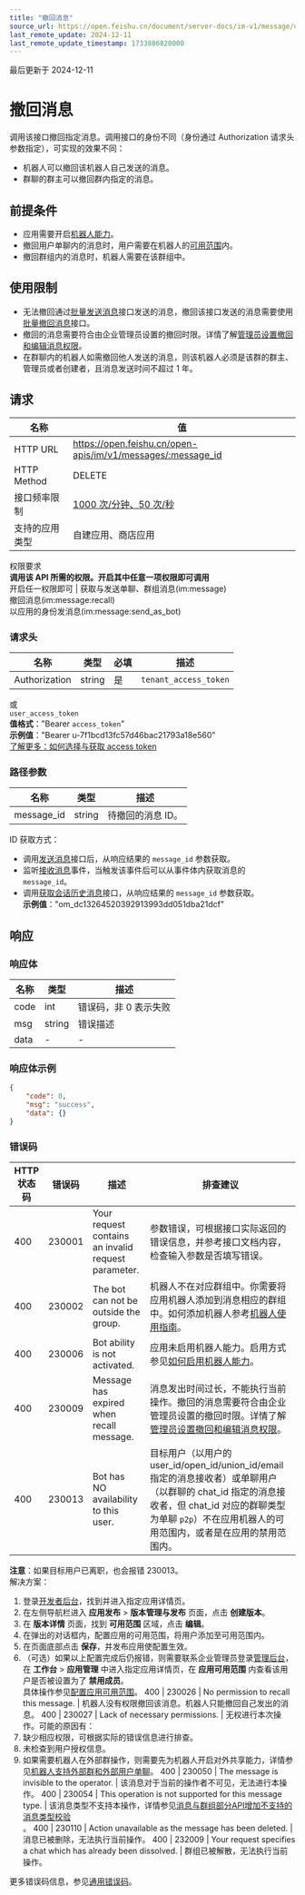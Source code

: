 ```yaml
---
title: "撤回消息"
source_url: https://open.feishu.cn/document/server-docs/im-v1/message/delete
last_remote_update: 2024-12-11
last_remote_update_timestamp: 1733886820000
---
```

最后更新于 2024-12-11

# 撤回消息

调用该接口撤回指定消息。调用接口的身份不同（身份通过 Authorization 请求头参数指定），可实现的效果不同：

- 机器人可以撤回该机器人自己发送的消息。
- 群聊的群主可以撤回群内指定的消息。

## 前提条件

- 应用需要开启[机器人能力](https://open.feishu.cn/document/uAjLw4CM/ugTN1YjL4UTN24CO1UjN/trouble-shooting/how-to-enable-bot-ability)。
- 撤回用户单聊内的消息时，用户需要在机器人的[可用范围](https://open.feishu.cn/document/home/introduction-to-scope-and-authorization/availability)内。
- 撤回群组内的消息时，机器人需要在该群组中。

## 使用限制
- 无法撤回通过[批量发送消息](https://open.feishu.cn/document/ukTMukTMukTM/ucDO1EjL3gTNx4yN4UTM)接口发送的消息，撤回该接口发送的消息需要使用[批量撤回消息](https://open.feishu.cn/document/uAjLw4CM/ukTMukTMukTM/reference/im-v1/batch_message/delete)接口。
- 撤回的消息需要符合由企业管理员设置的撤回时限。详情了解[管理员设置撤回和编辑消息权限](https://www.feishu.cn/hc/zh-CN/articles/325339752183)。
- 在群聊内的机器人如需撤回他人发送的消息，则该机器人必须是该群的群主、管理员或者创建者，且消息发送时间不超过 1 年。

## 请求
名称 | 值
---|---
HTTP URL | https://open.feishu.cn/open-apis/im/v1/messages/:message_id
HTTP Method | DELETE
接口频率限制 | [1000 次/分钟、50 次/秒](https://open.feishu.cn/document/ukTMukTMukTM/uUzN04SN3QjL1cDN)
支持的应用类型 | 自建应用、商店应用
权限要求  
            **调用该 API 所需的权限。开启其中任意一项权限即可调用**  
            开启任一权限即可 | 获取与发送单聊、群组消息(im:message)  
            撤回消息(im:message:recall)  
            以应用的身份发消息(im:message:send_as_bot)

### 请求头

名称 | 类型 | 必填 | 描述
--- | --- | --- | ---
Authorization | string | 是 | `tenant_access_token`  
或  
`user_access_token`  
**值格式**："Bearer `access_token`"  
**示例值**："Bearer u-7f1bcd13fc57d46bac21793a18e560"  
[了解更多：如何选择与获取 access token](https://open.feishu.cn/document/uAjLw4CM/ugTN1YjL4UTN24CO1UjN/trouble-shooting/how-to-choose-which-type-of-token-to-use)

### 路径参数

名称 | 类型 | 描述
--- | --- | ---
message_id | string | 待撤回的消息 ID。  
ID 获取方式：  
- 调用[发送消息](https://open.feishu.cn/document/uAjLw4CM/ukTMukTMukTM/reference/im-v1/message/create)接口后，从响应结果的 `message_id` 参数获取。  
- 监听[接收消息](https://open.feishu.cn/document/uAjLw4CM/ukTMukTMukTM/reference/im-v1/message/events/receive)事件，当触发该事件后可以从事件体内获取消息的 `message_id`。  
- 调用[获取会话历史消息](https://open.feishu.cn/document/uAjLw4CM/ukTMukTMukTM/reference/im-v1/message/list)接口，从响应结果的 `message_id` 参数获取。  
**示例值**："om_dc13264520392913993dd051dba21dcf"

## 响应

### 响应体

名称 | 类型 | 描述
--- | --- | ---
code | int | 错误码，非 0 表示失败
msg | string | 错误描述
data | \- | \-

### 响应体示例
```json
{
    "code": 0,
    "msg": "success",
    "data": {}
}
```

### 错误码

HTTP状态码 | 错误码 | 描述 | 排查建议
--- | --- | --- | ---
400 | 230001 | Your request contains an invalid request parameter. | 参数错误，可根据接口实际返回的错误信息，并参考接口文档内容，检查输入参数是否填写错误。
400 | 230002 | The bot can not be outside the group. | 机器人不在对应群组中。你需要将应用机器人添加到消息相应的群组中。如何添加机器人参考[机器人使用指南](https://open.feishu.cn/document/ukTMukTMukTM/uATM04CMxQjLwEDN)。
400 | 230006 | Bot ability is not activated. | 应用未启用机器人能力。启用方式参见[如何启用机器人能力](https://open.feishu.cn/document/uAjLw4CM/ugTN1YjL4UTN24CO1UjN/trouble-shooting/how-to-enable-bot-ability)。
400 | 230009 | Message has expired when recall message. | 消息发出时间过长，不能执行当前操作。撤回的消息需要符合由企业管理员设置的撤回时限。详情了解[管理员设置撤回和编辑消息权限](https://www.feishu.cn/hc/zh-CN/articles/325339752183)。
400 | 230013 | Bot has NO availability to this user. | 目标用户（以用户的 user_id/open_id/union_id/email 指定的消息接收者）或单聊用户（以群聊的 chat_id 指定的消息接收者，但 chat_id 对应的群聊类型为单聊 `p2p`）不在应用机器人的可用范围内，或者是在应用的禁用范围内。  
**注意**：如果目标用户已离职，也会报错 230013。  
解决方案：  
1. 登录[开发者后台](https://open.feishu.cn/app)，找到并进入指定应用详情页。  
2. 在左侧导航栏进入 **应用发布** >  **版本管理与发布** 页面，点击 **创建版本**。  
3. 在 **版本详情** 页面，找到 **可用范围** 区域，点击 **编辑**。  
4. 在弹出的对话框内，配置应用的可用范围，将用户添加至可用范围内。  
5. 在页面底部点击 **保存**，并发布应用使配置生效。  
6. （可选）如果以上配置完成后仍报错，则需要联系企业管理员登录[管理后台](https://feishu.cn/admin)，在 **工作台** > **应用管理** 中进入指定应用详情页，在 **应用可用范围** 内查看该用户是否被设置为了 **禁用成员**。  
具体操作参见[配置应用可用范围](https://open.feishu.cn/document/home/introduction-to-scope-and-authorization/availability)。
400 | 230026 | No permission to recall this message. | 机器人没有权限撤回该消息。机器人只能撤回自己发出的消息。
400 | 230027 | Lack of necessary permissions. | 无权进行本次操作。可能的原因有：  
1. 缺少相应权限，可根据实际的错误信息进行排查。  
2. 未检查到用户授权信息。  
3. 如果需要机器人在外部群操作，则需要先为机器人开启对外共享能力，详情参见[机器人支持外部群和外部用户单聊](https://open.feishu.cn/document/uAjLw4CM/ukzMukzMukzM/develop-robots/add-bot-to-external-group)。
400 | 230050 | The message is invisible to the operator. | 该消息对于当前的操作者不可见，无法进行本操作。
400 | 230054 | This operation is not supported for this message type. | 该消息类型不支持本操作，详情参见[消息与群组部分API增加不支持的消息类型校验  
](https://open.feishu.cn/document/uAjLw4CM/ugTN1YjL4UTN24CO1UjN/breaking-change/unsupported-message-type-verification)。
400 | 230110 | Action unavailable as the message has been deleted. | 消息已被删除，无法执行当前操作。
400 | 232009 | Your request specifies a chat which has already been dissolved. | 群组已被解散，无法执行当前操作。

更多错误码信息，参见[通用错误码](https://open.feishu.cn/document/ukTMukTMukTM/ugjM14COyUjL4ITN)。
